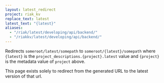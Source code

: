 ```yaml
---
layout: latest_redirect
project: riak_kv
replace_text: latest
latest_text: "{latest}"
aliases:
  - "/riak/latest/developing/api/backend/"
  - "/riakkv/latest/developing/api/backend/"
---
```


Redirects `someroot/latest/somepath` to `someroot/{latest}/somepath` 
where `{latest}` is the `project_descriptions.{project}.latest` value
and `{project}` is the metadata value of `project` above.

This page exists solely to redirect from the generated URL to the latest version of
that url.


